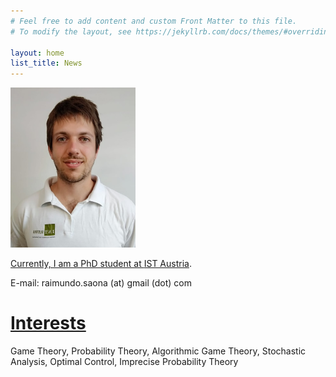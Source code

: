 ```yaml
---
# Feel free to add content and custom Front Matter to this file.
# To modify the layout, see https://jekyllrb.com/docs/themes/#overriding-theme-defaults

layout: home
list_title: News
---
```


<a href="https://saona-raimundo.github.io/">
<img src="me.jpg" 
	class="galleryItem"
	width=200px>

Currently, I am a PhD student at [IST Austria](https://ist.ac.at/en/home/).

E-mail: raimundo.saona (at) gmail (dot) com 

# <a href="{{site.baseurl}}/interests/"> Interests </a>

Game Theory, Probability Theory, Algorithmic Game Theory, Stochastic Analysis, Optimal Control, Imprecise Probability Theory